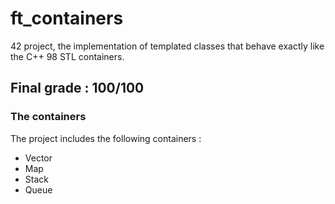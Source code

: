 # ft_containers

42 project, the implementation of templated classes that behave exactly like the C++ 98 STL containers.

## Final grade : 100/100

### The containers

The project includes the following containers :

- Vector
- Map
- Stack
- Queue

